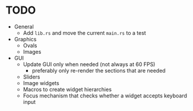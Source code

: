 # TODO

* General
    * Add `lib.rs` and move the current `main.rs` to a test
* Graphics
    * Ovals
    * Images
* GUI
    * Update GUI only when needed (not always at 60 FPS)
        * preferably only re-render the sections that are needed
    * Sliders
    * Image widgets
    * Macros to create widget hierarchies
    * Focus mechanism that checks whether a widget accepts keyboard input
